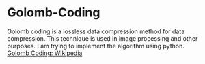 # Golomb-Coding
Golomb coding is a lossless data compression method for data compression. This technique is used in image processing and other purposes. I am trying to implement the algorithm using python.<br>
[Golomb Coding: Wikipedia<br>](https://en.wikipedia.org/wiki/Golomb_coding#:~:text=From%20Wikipedia,%20the%20free%20encyclopedia%20Golomb%20coding%20is,invented%20by%20Solomon%20W.%20Golomb%20in%20the%201960s.)
